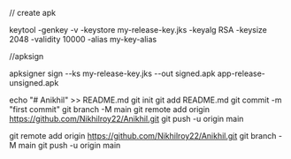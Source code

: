 // create apk


keytool -genkey -v -keystore my-release-key.jks -keyalg RSA -keysize 2048 -validity 10000 -alias my-key-alias



//apksign



apksigner sign --ks my-release-key.jks --out signed.apk app-release-unsigned.apk







echo "# Anikhil" >> README.md
git init
git add README.md
git commit -m "first commit"
git branch -M main
git remote add origin https://github.com/Nikhilroy22/Anikhil.git
git push -u origin main





git remote add origin https://github.com/Nikhilroy22/Anikhil.git
git branch -M main
git push -u origin main